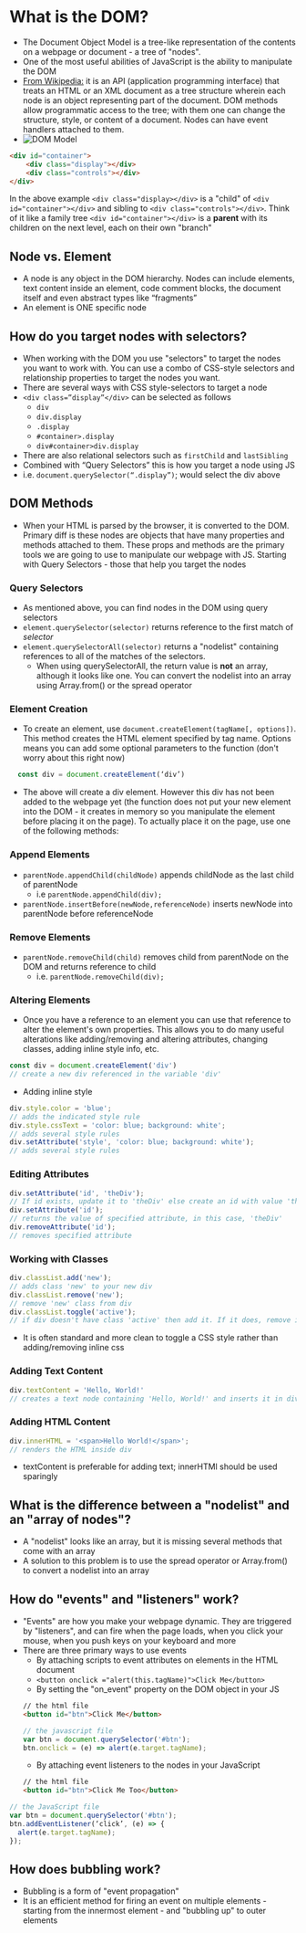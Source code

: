 # What is the DOM?
- The Document Object Model is a tree-like representation of the contents on a webpage or document - a tree of "nodes".
- One of the most useful abilities of JavaScript is the ability to manipulate the DOM
- [From Wikipedia:](https://en.wikipedia.org/wiki/Document_Object_Model) it is an API (application programming interface) that treats an HTML or an XML document as a tree structure wherein each node is an object representing part of the document. DOM methods allow programmatic access to the tree; with them one can change the structure, style, or content of a document. Nodes can have event handlers attached to them. 
- ![DOM Model](https://www.w3schools.com/js/pic_htmltree.gif "DOM Model")

``` html
<div id="container">
    <div class="display"></div>
    <div class="controls"></div>
</div>
```
In the above example `<div class="display></div>` is a "child" of `<div id="container"></div>` and sibling to `<div class="controls"></div>`. Think of it like a family tree `<div id="container"></div>` is a **parent** with its children on the next level, each on their own "branch"


## Node vs. Element
- A node is any object in the DOM hierarchy. Nodes can include elements, text content inside an element, code comment blocks, the document itself and even abstract types like “fragments”
- An element is ONE specific node

## How do you target nodes with selectors?
- When working with the DOM you use "selectors" to target the nodes you want to work with. You can use a combo of CSS-style selectors and relationship properties to target the nodes you want.
- There are several ways with CSS style-selectors to target a node
- `<div class=”display”</div>` can be selected as follows
  * `div `
  * `div.display`
  * `.display`
  * `#container>.display`
  * `div#container>div.display`
- There are also relational selectors such as `firstChild` and `lastSibling`
- Combined with “Query Selectors” this is how you target a node using JS
- i.e. `document.querySelector(“.display”)`; would select the div above

## DOM Methods
- When your HTML is parsed by the browser, it is converted to the DOM. Primary diff is these nodes are objects that have many properties and methods attached to them. These props and methods are the primary tools we are going to use to manipulate our webpage with JS. Starting with Query Selectors - those that help you target the nodes

### Query Selectors
- As mentioned above, you can find nodes in the DOM using query selectors
- `element.querySelector(selector)` returns reference to the first match of *selector*
- `element.querySelectorAll(selector)` returns a "nodelist" containing references to all of the matches of the selectors.
  * When using querySelectorAll, the return value is **not** an array, although it looks like one. You can convert the nodelist into an array using Array.from() or the spread operator

### Element Creation 
- To create an element, use `document.createElement(tagName[, options])`. This method creates the HTML element specified by tag name. Options means you can add some optional parameters to the function (don't worry about this right now)
```javascript
  const div = document.createElement(‘div’)
  ```
- The above will create a div element. However this div has not been added to the webpage yet (the function does not put your new element into the DOM - it creates in memory so you manipulate the element before placing it on the page). To actually place it on the page, use one of the following methods:

### Append Elements
- `parentNode.appendChild(childNode)` appends childNode as the last child of parentNode
  * i.e `parentNode.appendChild(div);`
- `parentNode.insertBefore(newNode,referenceNode)` inserts newNode into parentNode before referenceNode

### Remove Elements
- `parentNode.removeChild(child)` removes child from parentNode on the DOM and returns reference to child
  * i.e. `parentNode.removeChild(div);`

### Altering Elements
- Once you have a reference to an element you can use that reference to alter the element's own properties. This allows you to do many useful alterations like adding/removing and altering attributes, changing classes, adding inline style info, etc.
``` javascript
const div = document.createElement('div')
// create a new div referenced in the variable 'div'
```
- Adding inline style
``` javascript
div.style.color = 'blue';
// adds the indicated style rule
div.style.cssText = 'color: blue; background: white';
// adds several style rules
div.setAttribute('style', 'color: blue; background: white');
// adds several style rules
```

### Editing Attributes
``` javascript
div.setAttribute('id', 'theDiv');
// If id exists, update it to 'theDiv' else create an id with value 'theDiv'
div.setAttribute('id');
// returns the value of specified attribute, in this case, 'theDiv'
div.removeAttribute('id');
// removes specified attribute
```
### Working with Classes
``` javascript
div.classList.add('new');
// adds class 'new' to your new div
div.classList.remove('new');
// remove 'new' class from div
div.classList.toggle('active');
// if div doesn't have class 'active' then add it. If it does, remove it
```
- It is often standard and more clean to toggle a CSS style rather than adding/removing inline css

### Adding Text Content
``` javascript
div.textContent = 'Hello, World!'
// creates a text node containing 'Hello, World!' and inserts it in div
```

### Adding HTML Content
``` javascript
div.innerHTML = '<span>Hello World!</span>';
// renders the HTML inside div
```
- textContent is preferable for adding text; innerHTMl should be used sparingly

## What is the difference between a "nodelist" and an "array of nodes"?
- A "nodelist" looks like an array, but it is missing several methods that come with an array
- A solution to this problem is to use the spread operator or Array.from() to convert a nodelist into an array

## How do "events" and "listeners" work?
- "Events" are how you make your webpage dynamic. They are triggered by "listeners", and can fire when the page loads, when you click your mouse, when you push keys on your keyboard and more
- There are three primary ways to use events
  * By attaching scripts to event attributes on elements in the HTML document
  * `<button onclick ="alert(this.tagName)">Click Me</button>`
  * By setting the "on_event" property on the DOM object in your JS
  ```html
  // the html file
  <button id="btn">Click Me</button>
  ```
  ``` javascript
  // the javascript file
  var btn = document.querySelector('#btn');
  btn.onclick = (e) => alert(e.target.tagName);
  ```
  * By attaching event listeners to the nodes in your JavaScript
  ``` html
  // the html file
  <button id="btn">Click Me Too</button>
  ```

``` javascript
// the JavaScript file
var btn = document.querySelector('#btn');
btn.addEventListener(‘click’, (e) => {
  alert(e.target.tagName);
});
```
## How does bubbling work?
- Bubbling is a form of "event propagation"
- It is an efficient method for firing an event on multiple elements - starting from the innermost element - and "bubbling up" to outer elements